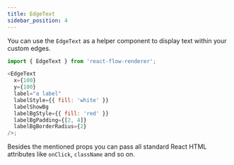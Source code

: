 ```yaml
---
title: EdgeText
sidebar_position: 4
---
```


You can use the `EdgeText` as a helper component to display text within your custom edges.

```js
import { EdgeText } from 'react-flow-renderer';

<EdgeText
  x={100}
  y={100}
  label="a label"
  labelStyle={{ fill: 'white' }}
  labelShowBg
  labelBgStyle={{ fill: 'red' }}
  labelBgPadding={[2, 4]}
  labelBgBorderRadius={2}
/>;
```

Besides the mentioned props you can pass all standard React HTML attributes like `onClick`, `className` and so on.
